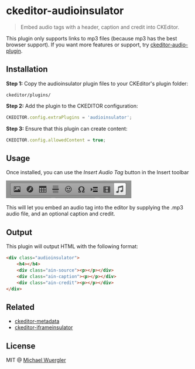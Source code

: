 # ckeditor-audioinsulator

> Embed audio tags with a header, caption and credit into CKEditor.

This plugin only supports links to mp3 files (because mp3 has the best browser support). If you want more features or support, try [ckeditor-audio-plugin](https://github.com/harentius/ckeditor-audio-plugin). 

## Installation

**Step 1:** Copy the audioinsulator plugin files to your CKEditor's plugin folder:
```
ckeditor/plugins/
```

**Step 2:** Add the plugin to the CKEDITOR configuration:
```js
CKEDITOR.config.extraPlugins = 'audioinsulator';
```

**Step 3:** Ensure that this plugin can create content:
```js
CKEDITOR.config.allowedContent = true;
```

## Usage

Once installed, you can use the *Insert Audio Tag* button in the Insert toolbar

![toolbar screenshot](media/screenshot-toolbar.png)

This will let you embed an audio tag into the editor by supplying the .mp3 audio file, and an optional caption and credit.

## Output

This plugin will output HTML with the following format:

```html
<div class="audioinsulator">
    <h4></h4>
    <div class="ain-source"><p></p></div>
    <div class="ain-caption"><p></p></div>
    <div class="ain-credit"><p></p></div>
</div>
```

## Related

- [ckeditor-metadata](https://github.com/radiovisual/ckeditor-metadata)
- [ckeditor-iframeinsulator](https://github.com/radiovisual/ckeditor-iframeinsulator)

## License

MIT @ [Michael Wuergler](http://numetriclabs.com)
